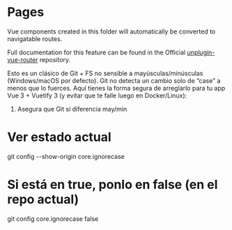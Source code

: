 # Pages

Vue components created in this folder will automatically be converted to navigatable routes.

Full documentation for this feature can be found in the Official [unplugin-vue-router](https://github.com/posva/unplugin-vue-router) repository.


Esto es un clásico de Git + FS no sensible a mayúsculas/minúsculas (Windows/macOS por defecto). Git no detecta un cambio solo de “case” a menos que lo fuerces. Aquí tienes la forma segura de arreglarlo para tu app Vue 3 + Vuetify 3 (y evitar que te falle luego en Docker/Linux):

1) Asegura que Git sí diferencia may/min
# Ver estado actual
git config --show-origin core.ignorecase

# Si está en true, ponlo en false (en el repo actual)
git config core.ignorecase false